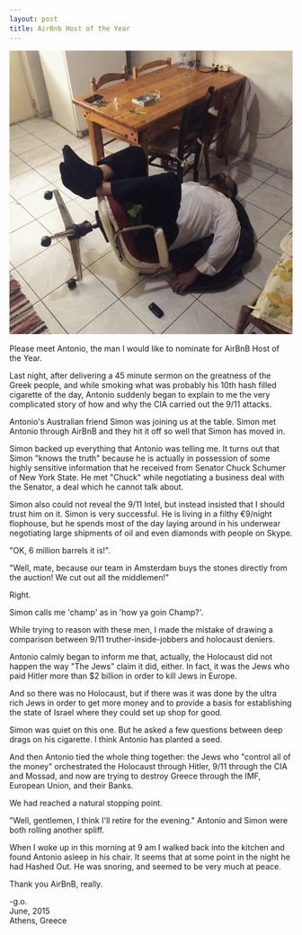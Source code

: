 ```yaml
---
layout: post
title: AirBnb Host of the Year
---
```

![Airbnb](/images/airbnb.jpg)

Please meet Antonio, the man I would like to nominate for AirBnB Host of the Year. 

Last night, after delivering a 45 minute sermon on the greatness of the Greek people, and while smoking what was probably his 10th hash filled cigarette of the day, Antonio suddenly began to explain to me the very complicated story of how and why the CIA carried out the 9/11 attacks. 

Antonio's Australian friend Simon was joining us at the table. Simon met Antonio through AirBnB and they hit it off so well that Simon has moved in.

Simon backed up everything that Antonio was telling me. It turns out that Simon "knows the truth" because he is actually in possession of some highly sensitive information that he received from Senator Chuck Schumer of New York State. He met "Chuck" while negotiating a business deal with the Senator, a deal which he cannot talk about. 

Simon also could not reveal the 9/11 Intel, but instead insisted that I should trust him on it. Simon is very successful. He is living in a filthy €9/night flophouse, but he spends most of the day laying around in his underwear negotiating large shipments of oil and even diamonds with people on Skype. 

"OK, 6 million barrels it is!".

"Well, mate, because our team in Amsterdam buys the stones directly from the auction! We cut out all the middlemen!"

Right.

Simon calls me 'champ' as in 'how ya goin Champ?'. 

While trying to reason with these men, I made the mistake of drawing a comparison between 9/11 truther-inside-jobbers and holocaust deniers. 

Antonio calmly began to inform me that, actually, the Holocaust did not happen the way "The Jews" claim it did, either. In fact, it was the Jews who paid Hitler more than $2 billion in order to kill Jews in Europe. 

And so there was no Holocaust, but if there was it was done by the ultra rich Jews in order to get more money and to provide a basis for establishing the state of Israel where they could set up shop for good.

Simon was quiet on this one. But he asked a few questions between deep drags on his cigarette. I think Antonio has planted a seed. 

And then Antonio tied the whole thing together: the Jews who "control all of the money" orchestrated the Holocaust through Hitler, 9/11 through the CIA and Mossad, and now are trying to destroy Greece through the IMF, European Union, and their Banks. 

We had reached a natural stopping point. 

"Well, gentlemen, I think I'll retire for the evening." Antonio and Simon were both rolling another spliff.

When I woke up in this morning at 9 am I walked back into the kitchen and found Antonio asleep in his chair. It seems that at some point in the night he had Hashed Out. He was snoring, and seemed to be very much at peace.

Thank you AirBnB, really.

-g.o.  
June, 2015  
Athens, Greece
